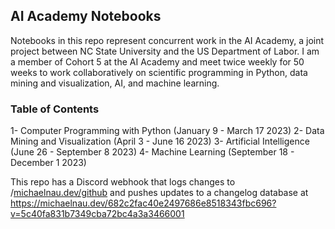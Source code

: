 ## AI Academy Notebooks
Notebooks in this repo represent concurrent work in the AI Academy, a joint project between NC State University and the US Department of Labor.
I am a member of Cohort 5 at the AI Academy and meet twice weekly for 50 weeks to work collaboratively on scientific programming in Python, data mining and visualization, AI, and machine learning.

### Table of Contents

1- Computer Programming with Python (January 9 - March 17 2023)
2- Data Mining and Visualization (April 3 - June 16 2023)
3- Artificial Intelligence (June 26 - September 8 2023)
4- Machine Learning (September 18 - December 1 2023)


This repo has a Discord webhook that logs changes to /[michaelnau.dev/github](https://discord.com/channels/1072182065627402272/1105267966930591764) and pushes updates to a changelog database at https://michaelnau.dev/682c2fac40e2497686e8518343fbc696?v=5c40fa831b7349cba72bc4a3a3466001
